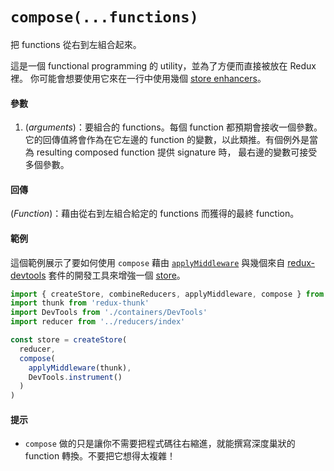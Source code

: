 # `compose(...functions)`

把 functions 從右到左組合起來。

這是一個 functional programming 的 utility，並為了方便而直接被放在 Redux 裡。
你可能會想要使用它來在一行中使用幾個 [store enhancers](../Glossary.md#store-enhancer)。

#### 參數

1. (*arguments*)：要組合的 functions。每個 function 都預期會接收一個參數。它的回傳值將會作為在它左邊的 function 的變數，以此類推。有個例外是當為 resulting composed function 提供 signature 時， 最右邊的變數可接受多個參數。

#### 回傳

(*Function*)：藉由從右到左組合給定的 functions 而獲得的最終 function。

#### 範例

這個範例展示了要如何使用 `compose` 藉由 [`applyMiddleware`](applyMiddleware.md) 與幾個來自 [redux-devtools](https://github.com/gaearon/redux-devtools) 套件的開發工具來增強一個 [store](Store.md)。

```js
import { createStore, combineReducers, applyMiddleware, compose } from 'redux'
import thunk from 'redux-thunk'
import DevTools from './containers/DevTools'
import reducer from '../reducers/index'

const store = createStore(
  reducer,
  compose(
    applyMiddleware(thunk),
    DevTools.instrument()
  )
)
```

#### 提示

* `compose` 做的只是讓你不需要把程式碼往右縮進，就能撰寫深度巢狀的 function 轉換。不要把它想得太複雜！
